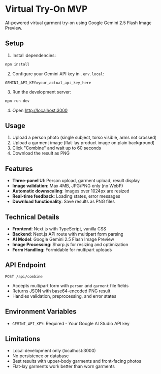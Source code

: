 # Virtual Try-On MVP

AI-powered virtual garment try-on using Google Gemini 2.5 Flash Image Preview.

<!-- Test comment for VS Code Git workflow -->
<!-- Trigger deployment after fixing environment variables -->

## Setup

1. Install dependencies:
```bash
npm install
```

2. Configure your Gemini API key in `.env.local`:
```
GEMINI_API_KEY=your_actual_api_key_here
```

3. Run the development server:
```bash
npm run dev
```

4. Open [http://localhost:3000](http://localhost:3000)

## Usage

1. Upload a person photo (single subject, torso visible, arms not crossed)
2. Upload a garment image (flat-lay product image on plain background)
3. Click "Combine" and wait up to 60 seconds
4. Download the result as PNG

## Features

- **Three-panel UI**: Person upload, garment upload, result display
- **Image validation**: Max 4MB, JPG/PNG only (no WebP)
- **Automatic downscaling**: Images over 1024px are resized
- **Real-time feedback**: Loading states, error messages
- **Download functionality**: Save results as PNG files

## Technical Details

- **Frontend**: Next.js with TypeScript, vanilla CSS
- **Backend**: Next.js API route with multipart form parsing
- **AI Model**: Google Gemini 2.5 Flash Image Preview
- **Image Processing**: Sharp.js for resizing and optimization
- **Form Handling**: Formidable for multipart uploads

## API Endpoint

`POST /api/combine`
- Accepts multipart form with `person` and `garment` file fields
- Returns JSON with base64-encoded PNG result
- Handles validation, preprocessing, and error states

## Environment Variables

- `GEMINI_API_KEY`: Required - Your Google AI Studio API key

## Limitations

- Local development only (localhost:3000)
- No persistence or database
- Best results with upper-body garments and front-facing photos
- Flat-lay garments work better than worn garments